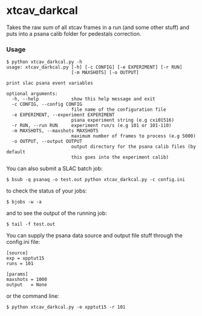 # xtcav_darkcal
Takes the raw sum of all xtcav frames in a run (and some other stuff) and puts into a psana calib folder for pedestals correction. 

### Usage
```
$ python xtcav_darkcal.py -h
usage: xtcav_darkcal.py [-h] [-c CONFIG] [-e EXPERIMENT] [-r RUN]
                        [-m MAXSHOTS] [-o OUTPUT]

print slac psana event variables

optional arguments:
  -h, --help            show this help message and exit
  -c CONFIG, --config CONFIG
                        file name of the configuration file
  -e EXPERIMENT, --experiment EXPERIMENT
                        psana experiment string (e.g cxi01516)
  -r RUN, --run RUN     experiment run/s (e.g 101 or 101-110)
  -m MAXSHOTS, --maxshots MAXSHOTS
                        maximum number of frames to process (e.g 5000)
  -o OUTPUT, --output OUTPUT
                        output directory for the psana calib files (by default
                        this goes into the experiment calib)
```

You can also submit a SLAC batch job:
```
$ bsub -q psanaq -o test.out python xtcav_darkcal.py -c config.ini
```
to check the status of your jobs:
```
$ bjobs -w -a
```
and to see the output of the running job:
```
$ tail -f test.out
```

You can supply the psana data source and output file stuff through the config.ini file:
```
[source]
exp = xpptut15
runs = 101

[params]
maxshots = 1000
output   = None 
```
or the command line:
```
$ python xtcav_darkcal.py -e xpptut15 -r 101
```

